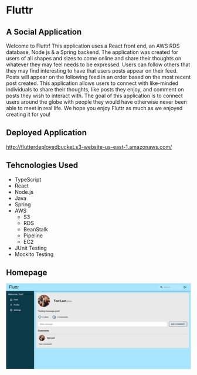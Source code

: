 # Fluttr 
## A Social Application

Welcome to Fluttr! This application uses a React front end, an AWS RDS database, Node js & a Spring backend. The application was created for users of all shapes and sizes to come online and share their thoughts on whatever they may feel needs to be expressed. Users can follow others that they may find interesting to have that users posts appear on their feed. Posts will appear on the following feed in an order based on the most recent post created. This application allows users to connect with like-minded individuals to share their thoughts, like posts they enjoy, and comment on posts they wish to interact with. The goal of this application is to connect users around the globe with people they would have otherwise never been able to meet in real life. We hope you enjoy Fluttr as much as we enjoyed creating it for you! 

## Deployed Application

http://flutterdeployedbucket.s3-website-us-east-1.amazonaws.com/

## Tehcnologies Used

- TypeScript
- React
- Node.js
- Java
- Spring
- AWS 
    - S3 
    - RDS
    - BeanStalk
    - Pipeline
    - EC2
- JUnit Testing
- Mockito Testing

## Homepage

![image](./public/fluttr-test.png)
